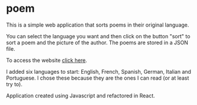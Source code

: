 # poem

This is a simple web application that sorts poems in their original language.

You can select the language you want and then click on the button "sort" to sort a poem and the picture of the author. The poems are stored in a JSON file.

To access the website [click here](https://lucaspetti.github.io/poem/).

I added six languages to start: English, French, Spanish, German, Italian and Portuguese.
I chose these because they are the ones I can read (or at least try to).

Application created using Javascript and refactored in React.

